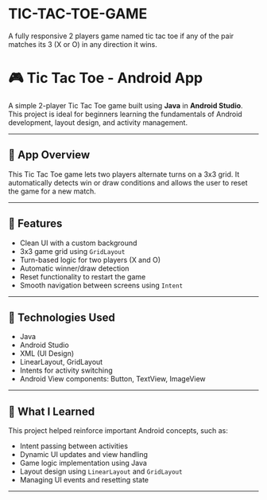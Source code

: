 # TIC-TAC-TOE-GAME
A fully responsive 2 players game named tic tac toe if any of the pair matches its 3 (X or O) in any direction it wins.

# 🎮 Tic Tac Toe - Android App

A simple 2-player Tic Tac Toe game built using **Java** in **Android Studio**. This project is ideal for beginners learning the fundamentals of Android development, layout design, and activity management.

---

## 📱 App Overview

This Tic Tac Toe game lets two players alternate turns on a 3x3 grid. It automatically detects win or draw conditions and allows the user to reset the game for a new match.

---

## 🧩 Features

- Clean UI with a custom background
- 3x3 game grid using `GridLayout`
- Turn-based logic for two players (X and O)
- Automatic winner/draw detection
- Reset functionality to restart the game
- Smooth navigation between screens using `Intent`

---

## 🚀 Technologies Used

- Java
- Android Studio
- XML (UI Design)
- LinearLayout, GridLayout
- Intents for activity switching
- Android View components: Button, TextView, ImageView

---

## 🎯 What I Learned

This project helped reinforce important Android concepts, such as:

- Intent passing between activities
- Dynamic UI updates and view handling
- Game logic implementation using Java
- Layout design using `LinearLayout` and `GridLayout`
- Managing UI events and resetting state

---
